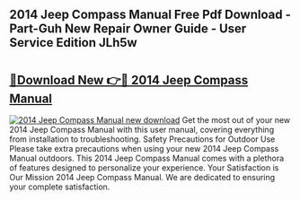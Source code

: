 ## 2014 Jeep Compass Manual Free Pdf Download - Part-Guh New Repair Owner Guide - User Service Edition JLh5w

# <h2><a href="http://bc29124.oget.top/?id=2014+Jeep+Compass+Manual">🔗Download New 👉🔴 2014 Jeep Compass Manual</a></h2>

[![2014 Jeep Compass Manual new download](https://i.imgur.com/5g1atiW.png)](http://bc29124.oget.top/?id=2014+Jeep+Compass+Manual)
Get the most out of your new 2014 Jeep Compass Manual with this user manual, covering everything from installation to troubleshooting. Safety Precautions for Outdoor Use Please take extra precautions when using your new 2014 Jeep Compass Manual outdoors. This 2014 Jeep Compass Manual comes with a plethora of features designed to personalize your experience. Your Satisfaction is Our Mission 2014 Jeep Compass Manual. We are dedicated to ensuring your complete satisfaction.
